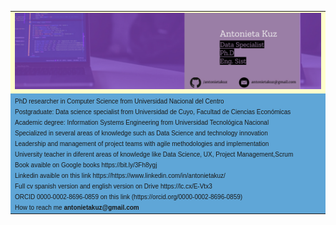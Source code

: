 
<table 
      
<tr>
   <td bgcolor="#ffffcc">
<font size=1 face="verdana, arial, helvetica">
   <img src="assets/FIGMAENCABEZADO.jpg">
</font>
   </td>
</tr>
<tr>
    <td bgcolor="#5FA6D7">
   <font face="verdana, arial, helvetica" size=1>
      PhD researcher in Computer Science from Universidad Nacional del Centro
        <br>Postgraduate: Data science specialist from Universidad de Cuyo, Facultad de Ciencias Económicas</br>
      Academic degree: Information Systems Engineering from Universidad Tecnológica Nacional
      <br>Specialized in several areas of knowledge such as Data Science and technology innovation </br>
      Leadership and management of project teams with agile methodologies and implementation
      <br>University teacher in diferent areas of knowledge like  Data Science, UX, Project Management,Scrum </br>
      Book avaible on Google books https://bit.ly/3Fh8ygj
      <br>Linkedin avaible on this link https://https://www.linkedin.com/in/antonietakuz/</br>
      Full cv spanish version and english version on Drive https://lc.cx/E-Vtx3
      <br>ORCID 0000-0002-8696-0859 on this link (https://orcid.org/0000-0002-8696-0859) </br>
      How to reach me <strong> antonietakuz@gmail.com</strong> 
   </font>
   </td>

</tr>
</table>





